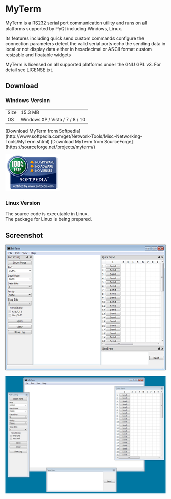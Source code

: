 # MyTerm
MyTerm is a RS232 serial port communication utility and runs on all platforms supported by PyQt including Windows, Linux.

Its features including 
  quick send custom commands
  configure the connection parameters
  detect the valid serial ports
  echo the sending data in local or not
  display data either in hexadecimal or ASCII format
  custom resizable and floatable widgets
  
MyTerm is licensed on all supported platforms under the GNU GPL v3.
For detail see LICENSE.txt. 

## Download
### Windows Version
<table>
   <tr>
      <td>Size</td>
      <td>15.3 MB</td>
   </tr>
   <tr>
      <td>OS</td>
      <td>Windows XP / Vista / 7 / 8 / 10</td>
   </tr>
</table>
[Download MyTerm from Softpedia](http://www.softpedia.com/get/Network-Tools/Misc-Networking-Tools/MyTerm.shtml)  
[Download MyTerm from SourceForge](https://sourceforge.net/projects/myterm/)

[![](doc/softpedia_free_award_f.gif "")](http://www.softpedia.com/progClean/MyTerm-Clean-242031.html)

### Linux Version
The source code is executable in Linux.  
The package for Linux is being prepared.  


## Screenshot
![](doc/screenshot.jpg "screenshot")

![](doc/floatable_widgets.jpg "floatable widgets")
